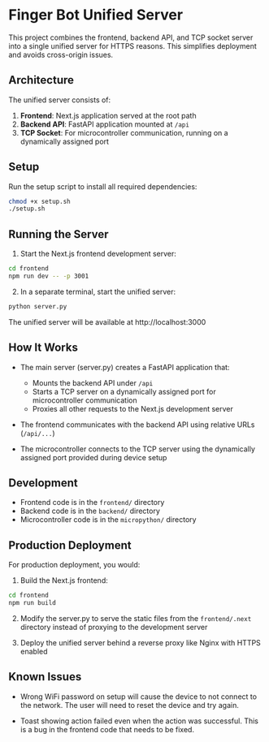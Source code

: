 # Finger Bot Unified Server

This project combines the frontend, backend API, and TCP socket server into a single unified server for HTTPS reasons. This simplifies deployment and avoids cross-origin issues.

## Architecture

The unified server consists of:

1. **Frontend**: Next.js application served at the root path
2. **Backend API**: FastAPI application mounted at `/api`
3. **TCP Socket**: For microcontroller communication, running on a dynamically assigned port

## Setup

Run the setup script to install all required dependencies:

```bash
chmod +x setup.sh
./setup.sh
```

## Running the Server

1. Start the Next.js frontend development server:

```bash
cd frontend
npm run dev -- -p 3001
```

2. In a separate terminal, start the unified server:

```bash
python server.py
```

The unified server will be available at http://localhost:3000

## How It Works

- The main server (server.py) creates a FastAPI application that:
  - Mounts the backend API under `/api`
  - Starts a TCP server on a dynamically assigned port for microcontroller communication
  - Proxies all other requests to the Next.js development server

- The frontend communicates with the backend API using relative URLs (`/api/...`)
- The microcontroller connects to the TCP server using the dynamically assigned port provided during device setup

## Development

- Frontend code is in the `frontend/` directory
- Backend code is in the `backend/` directory
- Microcontroller code is in the `micropython/` directory

## Production Deployment

For production deployment, you would:

1. Build the Next.js frontend:

```bash
cd frontend
npm run build
```

2. Modify the server.py to serve the static files from the `frontend/.next` directory instead of proxying to the development server

3. Deploy the unified server behind a reverse proxy like Nginx with HTTPS enabled


## Known Issues

- Wrong WiFi password on setup will cause the device to not connect to the network. The user will need to reset the device and try again.

- Toast showing action failed even when the action was successful. This is a bug in the frontend code that needs to be fixed.